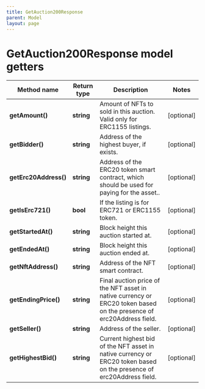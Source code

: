 ```yaml
---
title: GetAuction200Response
parent: Model
layout: page
---
```


# GetAuction200Response model getters

Method name | Return type | Description | Notes
------------ | ------------- | ------------- | -------------
**getAmount()** | **string** | Amount of NFTs to sold in this auction. Valid only for ERC1155 listings. | [optional]
**getBidder()** | **string** | Address of the highest buyer, if exists. | [optional]
**getErc20Address()** | **string** | Address of the ERC20 token smart contract, which should be used for paying for the asset.. | [optional]
**getIsErc721()** | **bool** | If the listing is for ERC721 or ERC1155 token. | [optional]
**getStartedAt()** | **string** | Block height this auction started at. | [optional]
**getEndedAt()** | **string** | Block height this auction ended at. | [optional]
**getNftAddress()** | **string** | Address of the NFT smart contract. | [optional]
**getEndingPrice()** | **string** | Final auction price of the NFT asset in native currency or ERC20 token based on the presence of erc20Address field. | [optional]
**getSeller()** | **string** | Address of the seller. | [optional]
**getHighestBid()** | **string** | Current highest bid of the NFT asset in native currency or ERC20 token based on the presence of erc20Address field. | [optional]

